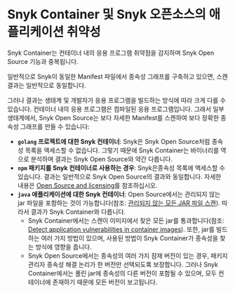 # Snyk Container 및 Snyk 오픈소스의 애플리케이션 취약성

Snyk Container는 컨테이너 내의 응용 프로그램 취약점을 감지하며 Snyk Open Source 기능과 중복됩니다.

일반적으로 Snyk이 동일한 Manifest 파일에서 종속성 그래프를 구축하고 있으면, 스캔 결과는 일반적으로 동일합니다.

그러나 결과는 생태계 및 개발자가 응용 프로그램을 빌드하는 방식에 따라 크게 다를 수 있습니다. 컨테이너 내의 응용 프로그램은 컴파일된 응용 프로그램입니다. 그래서 일부 생태계에서, Snyk Open Source는 보다 자세한 Manifest를 스캔하여 보다 정확한 종속성 그래프를 만들 수 있습니다:

* **`golang` 프로젝트에 대한 Snyk 컨테이너**: Snyk은 Snyk Open Source처럼 종속성 목록을 액세스할 수 없습니다. 그렇기 때문에 Snyk Container는 바이너리를 역으로 분석하며 결과는 Snyk Open Source와 약간 다릅니다.
* **`npm` 패키지를 Snyk 컨테이너로 사용하는 경우**: Snyk은종속성 목록에 액세스할 수 있습니다. 결과는 일반적으로 Snyk Open Source의 결과와 동일합니다. 자세한 내용은 [Open Source and licensing](../../../supported-languages-package-managers-and-frameworks/javascript/#open-source-and-licensing)를 참조하십시오.
* **`java` 애플리케이션에 대한 Snyk 컨테이너**: Open Source에서는 관리되지 않는 jar 파일을 포함하는 것이 가능합니다(참조: [관리되지 않는 모든 JAR 파일 스캔](../../../snyk-cli/test-for-vulnerabilities/scan-all-unmanaged-jar-files.md)). 따라서 결과가 Snyk Container와 다릅니다.
  * Snyk Container에서는 스캔이 이미지에서 찾은 모든 jar를 통과합니다(참조: [Detect application vulnerabilities in container images](../use-snyk-container/detect-application-vulnerabilities-in-container-images.md)). 또한, jar를 빌드하는 여러 가지 방법이 있으며, 사용된 방법이 Snyk Container가 종속성을 찾는 방식에 영향을 줍니다.
  * Snyk Open Source에서는 종속성의 여러 가지 잠재 버전이 있는 경우, 패키지 관리자 종속성 해결 논리가 한 버전만 선택되도록 보장합니다. 그러나 Snyk Container에서는 풀린 jar에 종속성의 다른 버전이 포함될 수 있으며, 모두 컨테이너에 존재하기 때문에 모든 버전이 보고됩니다.
